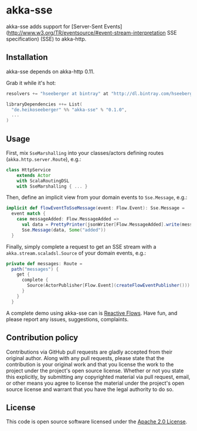 # akka-sse #

akka-sse adds support for [Server-Sent Events](http://www.w3.org/TR/eventsource/#event-stream-interpretation SSE specification) (SSE) to akka-http.

## Installation

akka-sse depends on akka-http 0.11.

Grab it while it's hot:

``` scala
resolvers += "hseeberger at bintray" at "http://dl.bintray.com/hseeberger/maven"

libraryDependencies ++= List(
  "de.heikoseeberger" %% "akka-sse" % "0.1.0",
  ...
)
```

## Usage

First, mix `SseMarshalling` into your classes/actors defining routes (`akka.http.server.Route`), e.g.:

``` scala
class HttpService
    extends Actor
    with ScalaRoutingDSL
    with SseMarshalling { ... }
```

Then, define an implicit view from your domain events to `Sse.Message`, e.g.:

``` scala
implicit def flowEventToSseMessage(event: Flow.Event): Sse.Message =
  event match {
    case messageAdded: Flow.MessageAdded =>
      val data = PrettyPrinter(jsonWriter[Flow.MessageAdded].write(messageAdded))
      Sse.Message(data, Some("added"))
  }
```

Finally, simply complete a request to get an SSE stream with a `akka.stream.scaladsl.Source` of your domain events, e.g.:

``` scala
private def messages: Route =
  path("messages") {
    get {
      complete {
        Source(ActorPublisher[Flow.Event](createFlowEventPublisher()))
      }
    }
  }
```

A complete demo using akka-sse can is [Reactive Flows](https://github.com/hseeberger/reactive-flows).
Have fun, and please report any issues, suggestions, complaints.

## Contribution policy ##

Contributions via GitHub pull requests are gladly accepted from their original author. Along with any pull requests, please state that the contribution is your original work and that you license the work to the project under the project's open source license. Whether or not you state this explicitly, by submitting any copyrighted material via pull request, email, or other means you agree to license the material under the project's open source license and warrant that you have the legal authority to do so.

## License ##

This code is open source software licensed under the [Apache 2.0 License]("http://www.apache.org/licenses/LICENSE-2.0.html").
